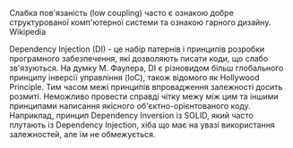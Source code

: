 Слабка пов'язаність (low coupling) часто є ознакою добре структурованої комп'ютерної системи та ознакою гарного дизайну. Wikipedia

Dependency Injection (DI) - це набір патернів і принципів розробки програмного забезпечення, які дозволяють писати коди, що слабо зв'язуються. На думку М. Фаулера, DI є різновидом більш глобального принципу інверсії управління (IoC), також відомого як Hollywood Principle. Тим часом межі принципів впровадження залежності досить розмиті. Неможливо провести справді чітку межу між цим та іншими принципами написання якісного об'єктно-орієнтованого коду. Наприклад, принцип Dependency Inversion із SOLID, який часто плутають із Dependency Injection, хіба що має на увазі використання залежностей, але їм не обмежується.